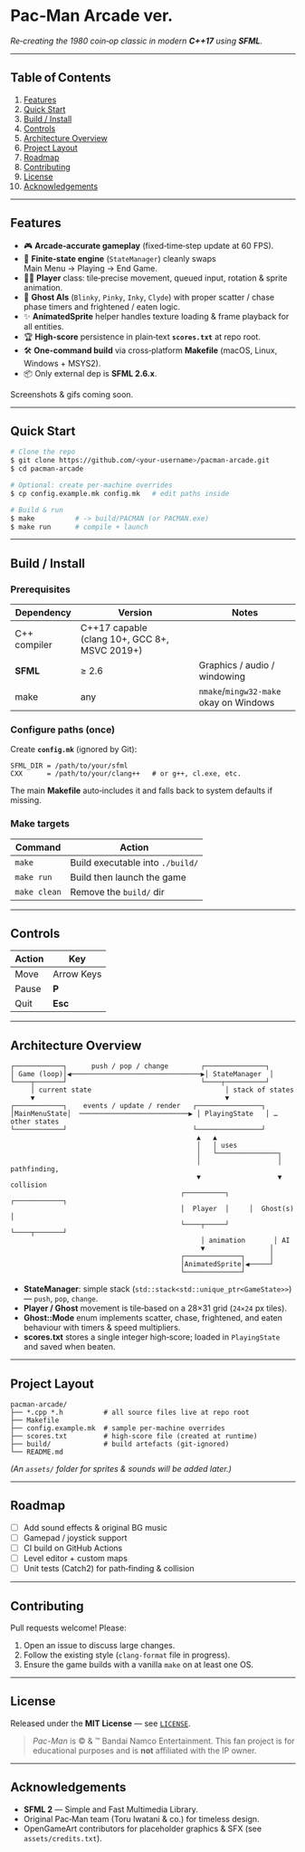# Pac‑Man Arcade ver.

_Re‑creating the 1980 coin‑op classic in modern **C++17** using **SFML**._

---

## Table of Contents

1. [Features](#features)
2. [Quick Start](#quick-start)
3. [Build / Install](#build--install)
4. [Controls](#controls)
5. [Architecture Overview](#architecture-overview)
6. [Project Layout](#project-layout)
7. [Roadmap](#roadmap)
8. [Contributing](#contributing)
9. [License](#license)
10. [Acknowledgements](#acknowledgements)

---

## Features

- 🎮 **Arcade‑accurate gameplay** (fixed‑time‑step update at 60 FPS).
- 🧭 **Finite‑state engine** (`StateManager`) cleanly swaps Main Menu → Playing → End Game.
- 🧑‍🚀 **Player** class: tile‑precise movement, queued input, rotation & sprite animation.
- 👻 **Ghost AIs** (`Blinky`, `Pinky`, `Inky`, `Clyde`) with proper scatter / chase phase timers and frightened / eaten logic.
- ✨ **AnimatedSprite** helper handles texture loading & frame playback for all entities.
- 🏆 **High‑score** persistence in plain‐text **`scores.txt`** at repo root.
- 🛠 **One‑command build** via cross‑platform **Makefile** (macOS, Linux, Windows + MSYS2).
- 📦 Only external dep is **SFML 2.6.x**.

Screenshots & gifs coming soon.

---

## Quick Start

```bash
# Clone the repo
$ git clone https://github.com/<your‑username>/pacman-arcade.git
$ cd pacman-arcade

# Optional: create per‑machine overrides
$ cp config.example.mk config.mk   # edit paths inside

# Build & run
$ make          # -> build/PACMAN (or PACMAN.exe)
$ make run      # compile + launch
```

---

## Build / Install

### Prerequisites

| Dependency   | Version                                       | Notes                                  |
| ------------ | --------------------------------------------- | -------------------------------------- |
| C++ compiler | C++17 capable (clang 10+, GCC 8+, MSVC 2019+) |                                        |
| **SFML**     | ≥ 2.6                                         | Graphics / audio / windowing           |
| make         | any                                           | `nmake`/`mingw32-make` okay on Windows |

### Configure paths (once)

Create **`config.mk`** (ignored by Git):

```make
SFML_DIR = /path/to/your/sfml
CXX      = /path/to/your/clang++   # or g++, cl.exe, etc.
```

The main **Makefile** auto‑includes it and falls back to system defaults if missing.

### Make targets

| Command      | Action                           |
| ------------ | -------------------------------- |
| `make`       | Build executable into `./build/` |
| `make run`   | Build then launch the game       |
| `make clean` | Remove the `build/` dir          |

---

## Controls

| Action | Key        |
| ------ | ---------- |
| Move   | Arrow Keys |
| Pause  | **P**      |
| Quit   | **Esc**    |

---

## Architecture Overview

```text
┌────────────┐      push / pop / change        ┌───────────────┐
│ Game (loop)│◀────────────────────────────────▶│ StateManager  │
└────┬───────┘                                 └────┬──────────┘
     │ current state                                 │ stack of states
     ▼                                               ▼
┌────────────┐    events / update / render   ┌────────────────┐
│MainMenuState│  ───────────────────────────▶ │ PlayingState   │ … other states
└────────────┘                               └────────────────┘
                                              ▲   ▲
                                              │   │ uses
                                              │   └───────────────┐
                                              │                   │ pathfinding,
                                              ▼                   ▼ collision
                                          ┌──────────┐     ┌────────────┐
                                          │  Player  │     │  Ghost(s)  │
                                          └────┬─────┘     └────┬───────┘
                                               │ animation       │ AI
                                               ▼                │
                                          ┌──────────────┐      │
                                          │AnimatedSprite│◀─────┘
                                          └──────────────┘
```

- **StateManager**: simple stack (`std::stack<std::unique_ptr<GameState>>`) — `push`, `pop`, `change`.
- **Player / Ghost** movement is tile‑based on a 28×31 grid (`24×24` px tiles).
- **Ghost::Mode** enum implements scatter, chase, frightened, and eaten behaviour with timers & speed multipliers.
- **scores.txt** stores a single integer high‑score; loaded in `PlayingState` and saved when beaten.

---

## Project Layout

```
pacman-arcade/
├── *.cpp *.h          # all source files live at repo root
├── Makefile
├── config.example.mk  # sample per‑machine overrides
├── scores.txt         # high‑score file (created at runtime)
├── build/             # build artefacts (git‑ignored)
└── README.md
```

_(An `assets/` folder for sprites & sounds will be added later.)_

---

## Roadmap

- [ ] Add sound effects & original BG music
- [ ] Gamepad / joystick support
- [ ] CI build on GitHub Actions
- [ ] Level editor + custom maps
- [ ] Unit tests (Catch2) for path‑finding & collision

---

## Contributing

Pull requests welcome! Please:

1. Open an issue to discuss large changes.
2. Follow the existing style (`clang-format` file in progress).
3. Ensure the game builds with a vanilla `make` on at least one OS.

---

## License

Released under the **MIT License** — see [`LICENSE`](LICENSE).

> _Pac-Man_ is © & ™ Bandai Namco Entertainment. This fan project is for educational purposes and is **not** affiliated with the IP owner.

---

## Acknowledgements

- **SFML 2** — Simple and Fast Multimedia Library.
- Original Pac‑Man team (Toru Iwatani & co.) for timeless design.
- OpenGameArt contributors for placeholder graphics & SFX (see `assets/credits.txt`).
